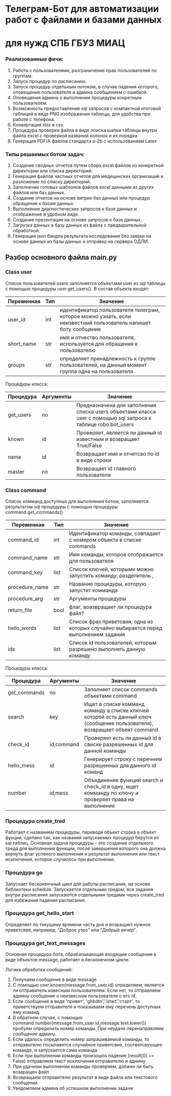 # Телеграм-Бот для автоматизации работ с файлами и базами данных 
# для нужд СПБ ГБУЗ МИАЦ

### Реализованные фичи:
 1. Работа с пользователями, разграничение прав пользователей по группам.
 2. Запуск процедур по расписанию.
 3. Запуск процедур отдельным потоком, в случае падения которого, оповещение пользователя и админа сообщением с ошибкой.
 4. Оповещения админа о выполнении процедуры конретным пользователем.
 5. Возможность предоставления sql запросов с компактной итоговой таблицей в виде PNG изображения таблицы, для удобства при работе с телефона.
 6. Конвертация xlsx в csv.
 7. Процедура проверки файла в виде поиска шапки таблицы внутри файла excel с проверкой названий колонок и их порядка.
 8. Генерация PDF/A файлов стандарта a-2b с использованием Latex
 
### Типы решаемых ботом задач:
 1. Создание сводных отчетов путем сбора excel файлов из конкретной директории или списка директорий.
 2. Генерация файлов частных отчетов для медицинских организаций и разложение по списку директорий.
 3. Заполнение готовых шаблонов файлов excel данными из других файлов или баз данных.
 4. Создание отчетов на основе витрин баз данных или процедур обращения к базам данных.
 5. Выполнение диагностических запросов к базе данных и отображение в удобном виде.
 6. Создание презентации на основе запросов к базе данных.
 7. Загрузка данных в базу данных из файла с предварительной обработкой.
 8. Генерация json бандла результата исследования без заявки на основе данных из базы данных и отправка на сервера ОДЛИ.
 
 
 ## Разбор основного файла main.py
 
 ### Class user
 
 Список пользователей users заполняется объектами user из sql таблицы с помощью процедуры user.get_users(). В состав объекта входят:
 
 | Переменная  | Тип |  Значение |
 | ------------- | ------------- | ------------- | 
 | user_id  | int | идентификатор пользователя телеграм, которое можно узнать, если неизвестный пользователь напишет боту сообщение |
 | short_name | str | имя и отчество пользователя, используется для обращения к пользователю|
 | groups | str | определяет принадлежность к группе пользователей, на данный момент группа одна на пользователя |
 
 Процедуры класса:
 
  | Процедура   | Аргументы |  Значение |
 | ------------- | ------------- | ------------- |
 |get_users | no | Предназначена для заполнения списка users объектами класса user с помощью sql запроса к таблице robo.bot_users | 
 |known| id | Проверяет, является ли данный id известным и возвращает True/False |
 |name| id | Возвращает имя и отчетсво по id в виде строки|
 |master| no | Возвращает id главного пользователя  |
 
 ### Class command
 
 Список комманд доступных для выполнения ботом, заполняется результатом sql процедуры с помощью процедуры command.get_commands() 
 
  | Переменная  | Тип |  Значение |
 | ------------- | ------------- | ------------- | 
 |command_id| int | Идентификатор команды, совпадает с номером объекта в списке commands |
 |command_name|str| Имя команды, которое отображается для пользователя |
 |command_key|list| Список ключей, которыми можно запустить команду, разделитель , |
 |procedure_name|str| Название процедуры, которую запустит комманда |
 |procedure_arg|str| Аргументы процедуры |
 |return_file|bool| флаг, воазвращает ли процедура файл? |
 |hello_words|list| Список фраз приветсвия, одна из которых случайно выбирается перед выполнением задания |
 |ids|list| Список id пользователей, которым разрешено выполнять данную команду|
 
  Процедуры класса:
 
  | Процедура   | Аргументы |  Значение |
 | ------------- | ------------- | ------------- |
 |get_commands|no| Заполняет список commands объектами command |
 |search|key| Ищет в списке комманд команду в списке ключей которой есть данный ключ (сообщение пользователя), возвращает объект command |
 |check_id|id,command|Проверяет есть ли данный id в свиске разрешенных id для данной команды |
 |hello_mess|id| Генерирует строку с перечнем разрешенных для данного id команд |
 |number|id,mess| Объединение функций search и check_id в одну, ищет комманду по ключу и проверяет права на выполнение |
 
 ### Процедура create_tred
 
 Работает с названием процедуры, переводя объект строка в объект фунции, сделано так, как названия запускаемых процедур берутся из sql таблиц. 
 Основная задача процедуры - это создание отдельного треда для выполнения функции, после завершения которого она должна вернуть флаг успеного выполнения и результат выполнения или текст исключения, которое случилось при выполнении.
 
  ### Процедура go
  
  Запускает бесконенчный цикл для работы расписания, на основе библиотеки schedule.
  Запускается отдельным тредом, все задания внутри расписания запускаются отдельными тредами через create_tred для избежания падения расписания.
  
  ### Процедура get_hello_start
  
  Определяет по текущему времени часть дня и возращает нужное приветсвие, например, "Доброе утро" или "Добрый вечер".
  
  ### Процедура get_text_messages
  
  Основная процедура бота, обрабатывающая входящие сообщения в виде объектов message, работает в бесконечном цикле.
  
  Логика обработки сообщений:
  1. Получаем сообщение в виде message
  2. С помощью user.known(message.from_user.id) определяем, является ли отправитель извесным пользователем. Если нет, то отправляем админу сообщение о неизвесном пользователе с его id.
  3. Если сообщение в виде 'привет', 'ghbdtn','/start','старт', то приветствуем отправителя и показываем ему перечень доступных ему команд.
  4. В обратном случае, с помощью  command.number(message.from_user.id,message.text.lower()) пробуем определить номер команды. При неудаче перенаправляем сообщение админу.
  5. Если удалось определить номер запрашиваемой команды, то отправителю посылавется случайное приветсвие, соответсвующее команде, и запускается сама команда
  6. Если при выполнении команды произошло падение (result[0] == False) отправляем текст исключения отправителю и админу
  7. При удачном выполнении команды проверяем, должен ли быть возвращен файл
  8. Возвращаем отправителю результат в виде файла или текстового сообщения
  9. Уведомляем админа об успешном выполнении задачи
  
  
  
   
   
